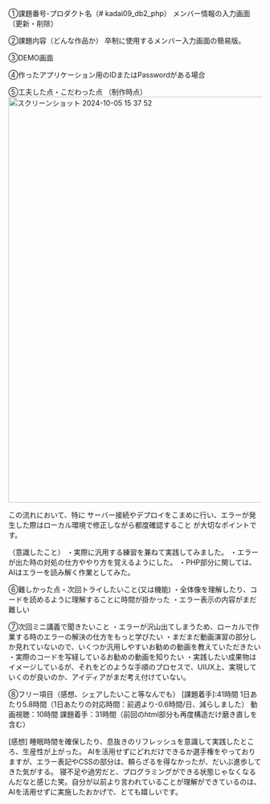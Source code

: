 ①課題番号-プロダクト名（# kadai09_db2_php）
メンバー情報の入力画面（更新・削除）

②課題内容（どんな作品か）
卒制に使用するメンバー入力画面の簡易版。

③DEMO画面

④作ったアプリケーション用のIDまたはPasswordがある場合

⑤工夫した点・こだわった点
（制作時点）
<img width="806" alt="スクリーンショット 2024-10-05 15 37 52" src="https://github.com/user-attachments/assets/9f7452d4-b998-44fe-a960-552ed1fbf580">

この流れにおいて、特に サーバー接続やデプロイをこまめに行い、エラーが発生した際はローカル環境で修正しながら都度確認すること が大切なポイントです。

（意識したこと）
・実際に汎用する練習を兼ねて実践してみました。
・エラーが出た時の対処の仕方ややり方を覚えるようにした。
・PHP部分に関しては、AIはエラーを読み解く作業としてみた。

⑥難しかった点・次回トライしたいこと(又は機能)
・全体像を理解したり、コードを読めるように理解することに時間が掛かった
・エラー表示の内容がまだ難しい

⑦次回ミニ講義で聞きたいこと
・エラーが沢山出てしまうため、ローカルで作業する時のエラーの解決の仕方をもっと学びたい
・まだまだ動画演習の部分しか見れていないので、いくつか汎用しやすいお勧めの動画を教えていただきたい
・実際のコードを写経しているお勧めの動画を知りたい
・実践したい成果物はイメージしているが、それをどのような手順のプロセスで、UIUX上、実現していくのが良いのか、アイディアがまだ考え付けていない。

⑧フリー項目（感想、シェアしたいこと等なんでも）
[課題着手]:41時間 1日あたり5.8時間（1日あたりの対応時間：前週より-0.6時間/日、減らしました）
動画視聴：10時間
課題着手：31時間（前回のhtml部分も再度構造だけ磨き直しを含む）

[感想]
睡眠時間を確保したり、息抜きのリフレッシュを意識して実践したところ、生産性が上がった。
AIを活用せずにどれだけできるか選手権をやっておりますが、エラー表記やCSSの部分は、頼らざるを得なかったが、だいぶ進歩してきた気がする。
寝不足や過労だと、プログラミングができる状態じゃなくなるんだなと感じた笑。自分が以前より言われていることが理解ができているのは、AIを活用せずに実施したおかげで、とても嬉しいです。
